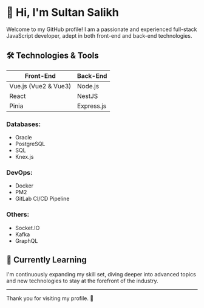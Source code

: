# 👋 Hi, I'm Sultan Salikh

Welcome to my GitHub profile! I am a passionate and experienced full-stack JavaScript developer, adept in both front-end and back-end technologies.

## 🛠️ Technologies & Tools

| Front-End | Back-End |
| --------- | -------- |
|  Vue.js (Vue2 & Vue3) | Node.js |
|  React | NestJS |
|  Pinia | Express.js |

### Databases:

- Oracle
- PostgreSQL
- SQL
- Knex.js

### DevOps:

- Docker
- PM2
- GitLab CI/CD Pipeline

### Others:

- Socket.IO
- Kafka
- GraphQL

## 🌱 Currently Learning

I'm continuously expanding my skill set, diving deeper into advanced topics and new technologies to stay at the forefront of the industry.

---

Thank you for visiting my profile. 🚀

